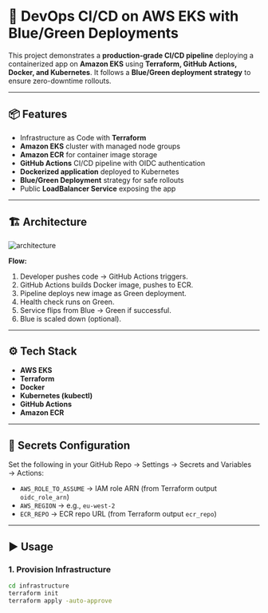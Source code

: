 # 🚀 DevOps CI/CD on AWS EKS with Blue/Green Deployments

This project demonstrates a **production-grade CI/CD pipeline** deploying a containerized app on **Amazon EKS** using **Terraform, GitHub Actions, Docker, and Kubernetes**. It follows a **Blue/Green deployment strategy** to ensure zero-downtime rollouts.

---

## 📦 Features
- Infrastructure as Code with **Terraform**
- **Amazon EKS** cluster with managed node groups
- **Amazon ECR** for container image storage
- **GitHub Actions** CI/CD pipeline with OIDC authentication
- **Dockerized application** deployed to Kubernetes
- **Blue/Green Deployment** strategy for safe rollouts
- Public **LoadBalancer Service** exposing the app

---

## 🏗 Architecture

![architecture](./docs/architecture-diagram.png)

**Flow:**
1. Developer pushes code → GitHub Actions triggers.
2. GitHub Actions builds Docker image, pushes to ECR.
3. Pipeline deploys new image as Green deployment.
4. Health check runs on Green.
5. Service flips from Blue → Green if successful.
6. Blue is scaled down (optional).

---

## ⚙️ Tech Stack
- **AWS EKS**
- **Terraform**
- **Docker**
- **Kubernetes (kubectl)**
- **GitHub Actions**
- **Amazon ECR**

---

## 🔑 Secrets Configuration
Set the following in your GitHub Repo → Settings → Secrets and Variables → Actions:

- `AWS_ROLE_TO_ASSUME` → IAM role ARN (from Terraform output `oidc_role_arn`)  
- `AWS_REGION` → e.g., `eu-west-2`  
- `ECR_REPO` → ECR repo URL (from Terraform output `ecr_repo`)  

---

## ▶️ Usage

### 1. Provision Infrastructure
```bash
cd infrastructure
terraform init
terraform apply -auto-approve
